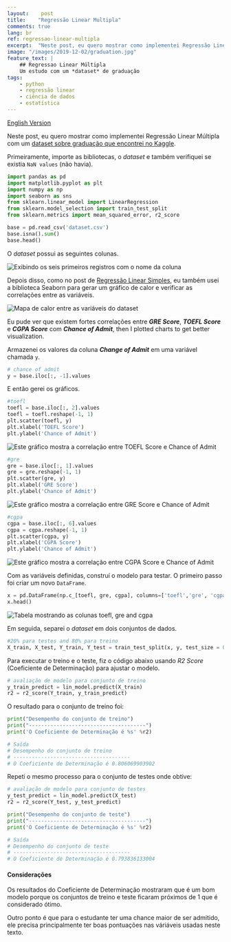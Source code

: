 ```yaml
---
layout:    post
title:    "Regressão Linear Multipla"
comments: true
lang: br
ref: regressao-linear-multipla
excerpt:  "Neste post, eu quero mostrar como implementei Regressão Linear Múltipla com um dataset about graduação que encontrei no Kaggle."
image: "/images/2019-12-02/graduation.jpg"
feature_text: |
    ## Regressao Linear Múltipla
    Um estudo com um *dataset* de graduação
tags:
    - python
    - regressão linear
    - ciência de dados
    - estatística
---
```


[English Version]({{site.url}}/2019/12/02/multiple-linear-regression)

Neste post, eu quero mostrar como implementei Regressão Linear Múltipla com um [dataset sobre graduação que encontrei no Kaggle](https://www.kaggle.com/mohansacharya/graduate-admissions).

Primeiramente, importe as bibliotecas, o *dataset* e também verifiquei se existia ```NaN values``` (não havia).

```python
import pandas as pd
import matplotlib.pyplot as plt 
import numpy as np
import seaborn as sns
from sklearn.linear_model import LinearRegression
from sklearn.model_selection import train_test_split
from sklearn.metrics import mean_squared_error, r2_score

base = pd.read_csv('dataset.csv')
base.isna().sum()
base.head()
```

O *dataset* possui as seguintes colunas.

![Exibindo os seis primeiros registros com o nome da coluna]({{site.url}}/images/2019-12-02/graduation_columns.png)

Depois disso, como no post de [Regressão Linear Simples]({{site.url}}/2019/10/14/regressao-linear-simples), eu também usei a biblioteca Seaborn para gerar um gráfico de calor e verificar as correlações entre as variáveis.

![Mapa de calor entre as variáveis do dataset]({{site.url}}/images/2019-12-02/graduation_heatmap.png)

Eu pude ver que existem fortes correlações entre **_GRE Score_**, **_TOEFL Score_** e **_CGPA Score_** com **_Chance of Admit_**, then I plotted charts to get better visualization.

Armazenei os valores da coluna **_Change of Admit_** em uma variável chamada ```y```.

```python
# chance of admit
y = base.iloc[:, -1].values
```

E então gerei os gráficos.

```python
#toefl
toefl = base.iloc[:, 2].values
toefl = toefl.reshape(-1, 1)
plt.scatter(toefl, y)
plt.xlabel('TOEFL Score')
plt.ylabel('Chance of Admit')
```

![Este gráfico mostra a correlação entre TOEFL Score e Chance of Admit]({{site.url}}/images/2019-12-02/graduation_chart_toefl.png)

```python
#gre
gre = base.iloc[:, 1].values
gre = gre.reshape(-1, 1)
plt.scatter(gre, y)
plt.xlabel('GRE Score')
plt.ylabel('Chance of Admit')
```

![Este gráfico mostra a correlação entre GRE Score e Chance of Admit]({{site.url}}/images/2019-12-02/graduation_chart_gre.png)

```python
#cgpa
cgpa = base.iloc[:, 6].values
cgpa = cgpa.reshape(-1, 1)
plt.scatter(cgpa, y)
plt.xlabel('CGPA Score')
plt.ylabel('Chance of Admit')
```

![Este gráfico mostra a correlação entre CGPA Score e Chance of Admit]({{site.url}}/images/2019-12-02/graduation_chart_cgpa.png)

Com as variáveis definidas, construí o modelo para testar. O primeiro passo foi criar um novo ```DataFrame```.

```python
x = pd.DataFrame(np.c_[toefl, gre, cgpa], columns=['toefl','gre', 'cgpa'])
x.head()
```

![Tabela mostrando as colunas toefl, gre and cgpa]({{site.url}}/images/2019-12-02/graduation_chart_cgpa.png)

Em seguida, separei o *dataset* em dois conjuntos de dados.

```python
#20% para testes and 80% para treino
X_train, X_test, Y_train, Y_test = train_test_split(x, y, test_size = 0.2, random_state=42)
```

Para executar o treino e o teste, fiz o código abaixo usando *R2 Score* (Coeficiente de Determinação) para ajustar o modelo.

```python
# avaliação de modelo para conjunto de treino
y_train_predict = lin_model.predict(X_train)
r2 = r2_score(Y_train, y_train_predict)
```

O resultado para o conjunto de treino foi:

```python
print("Desempenho do conjunto de treino")
print("--------------------------------------")
print('O Coeficiente de Determinação é %s' %r2)

# Saída
# Desempenho do conjunto de treino
# --------------------------------------
# O Coeficiente de Determinação é 0.806069903902
```

Repeti o mesmo processo para o conjunto de testes onde obtive: 

```python
# avaliação de modelo para conjunto de testes
y_test_predict = lin_model.predict(X_test)
r2 = r2_score(Y_test, y_test_predict)

print("Desempenho do conjunto de teste")
print("--------------------------------------")
print('O Coeficiente de Determinação é %s' %r2)

# Saída
# Desempenho do conjunto de teste
# --------------------------------------
# O Coeficiente de Determinação é 0.793836133004
```

#### Considerações

Os resultados do Coeficiente de Determinação mostraram que é um bom modelo porque os conjuntos de treino e teste ficaram próximos de 1 que é considerado ótimo.

Outro ponto é que para o estudante ter uma chance maior de ser admitido, ele precisa principalmente ter boas pontuações nas váriáveis usadas neste texto.
